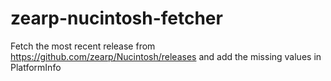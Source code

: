 # zearp-nucintosh-fetcher
Fetch the most recent release from https://github.com/zearp/Nucintosh/releases and add the missing values in PlatformInfo
